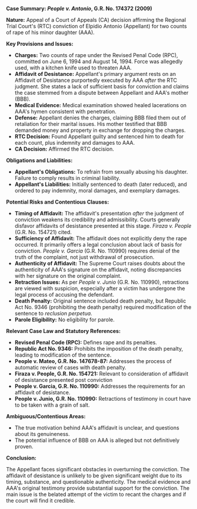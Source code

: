 **Case Summary: *People v. Antonio*, G.R. No. 174372 (2009)**

**Nature:** Appeal of a Court of Appeals (CA) decision affirming the Regional Trial Court's (RTC) conviction of Elpidio Antonio (Appellant) for two counts of rape of his minor daughter (AAA).

**Key Provisions and Issues:**

*   **Charges:** Two counts of rape under the Revised Penal Code (RPC), committed on June 6, 1994 and August 14, 1994. Force was allegedly used, with a kitchen knife used to threaten AAA.
*   **Affidavit of Desistance:** Appellant's primary argument rests on an Affidavit of Desistance purportedly executed by AAA *after* the RTC judgment. She states a lack of sufficient basis for conviction and claims the case stemmed from a dispute between Appellant and AAA's mother (BBB).
*   **Medical Evidence:** Medical examination showed healed lacerations on AAA's hymen consistent with penetration.
*   **Defense:** Appellant denies the charges, claiming BBB filed them out of retaliation for their marital issues. His mother testified that BBB demanded money and property in exchange for dropping the charges.
*   **RTC Decision:** Found Appellant guilty and sentenced him to death for each count, plus indemnity and damages to AAA.
*   **CA Decision:** Affirmed the RTC decision.

**Obligations and Liabilities:**

*   **Appellant's Obligations:** To refrain from sexually abusing his daughter. Failure to comply results in criminal liability.
*   **Appellant's Liabilities:** Initially sentenced to death (later reduced), and ordered to pay indemnity, moral damages, and exemplary damages.

**Potential Risks and Contentious Clauses:**

*   **Timing of Affidavit:** The affidavit's presentation *after* the judgment of conviction weakens its credibility and admissibility. Courts generally disfavor affidavits of desistance presented at this stage. *Firaza v. People* (G.R. No. 154721) cited.
*   **Sufficiency of Affidavit:** The affidavit does not explicitly deny the rape occurred. It primarily offers a legal conclusion about lack of basis for conviction. *People v. Garcia* (G.R. No. 110990) requires denial of the truth of the complaint, not just withdrawal of prosecution.
*   **Authenticity of Affidavit:** The Supreme Court raises doubts about the authenticity of AAA's signature on the affidavit, noting discrepancies with her signature on the original complaint.
*   **Retraction Issues:** As per *People v. Junio* (G.R. No. 110990), retractions are viewed with suspicion, especially after a victim has undergone the legal process of accusing the defendant.
*   **Death Penalty:** Original sentence included death penalty, but Republic Act No. 9346 (prohibiting the death penalty) required modification of the sentence to *reclusion perpetua*.
*   **Parole Eligibility:** No eligibility for parole.

**Relevant Case Law and Statutory References:**

*   **Revised Penal Code (RPC):** Defines rape and its penalties.
*   **Republic Act No. 9346:** Prohibits the imposition of the death penalty, leading to modification of the sentence.
*   **People v. Mateo, G.R. No. 147678-87:** Addresses the process of automatic review of cases with death penalty.
*   **Firaza v. People, G.R. No. 154721:** Relevant to consideration of affidavit of desistance presented post conviction
*   **People v. Garcia, G.R. No. 110990:** Addresses the requirements for an affidavit of desistance.
*   **People v. Junio, G.R. No. 110990:** Retractions of testimony in court have to be taken with a grain of salt.

**Ambiguous/Contentious Areas:**

*   The true motivation behind AAA's affidavit is unclear, and questions about its genuineness.
*   The potential influence of BBB on AAA is alleged but not definitively proven.

**Conclusion:**

The Appellant faces significant obstacles in overturning the conviction. The affidavit of desistance is unlikely to be given significant weight due to its timing, substance, and questionable authenticity. The medical evidence and AAA's original testimony provide substantial support for the conviction. The main issue is the belated attempt of the victim to recant the charges and if the court will find it credible.
